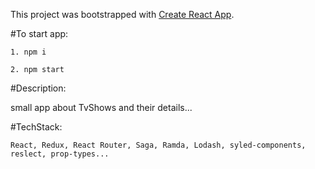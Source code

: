 This project was bootstrapped with [Create React App](https://github.com/facebookincubator/create-react-app).

#To start app:

`1. npm i`

`2. npm start`

#Description:

small app about TvShows and their details...

#TechStack:

`React, Redux, React Router, Saga, Ramda, Lodash, syled-components, reslect, prop-types...`
